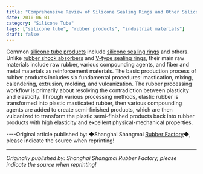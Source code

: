 ```yaml
---
title: "Comprehensive Review of Silicone Sealing Rings and Other Silicone Tube Products"
date: 2010-06-01
category: "Silicone Tube"
tags: ["silicone tube", "rubber products", "industrial materials"]
draft: false
---
```


Common [silicone tube products](http://www.smpolymer.com/guijiaoguan/) include [silicone sealing rings](http://www.smpolymer.com/) and others. Unlike [rubber shock absorbers](http://www.smpolymer.com/) and [V-type sealing rings](http://www.smpolymer.com/), their main raw materials include raw rubber, various compounding agents, and fiber and metal materials as reinforcement materials. The basic production process of rubber products includes six fundamental procedures: mastication, mixing, calendering, extrusion, molding, and vulcanization. The rubber processing workflow is primarily about resolving the contradiction between plasticity and elasticity. Through various processing methods, elastic rubber is transformed into plastic masticated rubber, then various compounding agents are added to create semi-finished products, which are then vulcanized to transform the plastic semi-finished products back into rubber products with high elasticity and excellent physical-mechanical properties.

----Original article published by: ◆Shanghai Shangmai [Rubber Factory](http://www.smpolymer.com/)◆, please indicate the source when reprinting!

---

*Originally published by: Shanghai Shangmai Rubber Factory, please indicate the source when reprinting!*